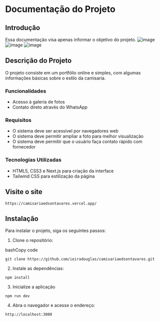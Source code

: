# Documentação do Projeto

## Introdução

Essa documentação visa apenas informar o objetivo do projeto.
![image](https://github.com/ieiradouglas/camisariaedsontavares/assets/44785888/53c6bfad-6438-406f-9d4f-2dc932607b67)
![image](https://github.com/ieiradouglas/camisariaedsontavares/assets/44785888/88210401-2c56-4498-ae53-5443f1df1044)
![image](https://github.com/ieiradouglas/camisariaedsontavares/assets/44785888/5839a775-b1c3-4af9-9cd9-ce28980ad47a)


## Descrição do Projeto

O projeto consiste em um portfólio online e simples, com algumas informações básicas sobre o estilo da camisaria.

### Funcionalidades

-   Acesso à galeria de fotos
- Contato direto através do WhatsApp

### Requisitos

-   O sistema deve ser acessível por navegadores web
-   O sistema deve permitir ampliar a foto para melhor visualização
-   O sistema deve permitir que o usuário faça contato rápido com fornecedor

### Tecnologias Utilizadas

-   HTML5, CSS3 e Next.js para criação da interface
- Tailwind CSS para estilização da página

## Visite o site

`https://camisariaedsontavares.vercel.app/`

## Instalação

Para instalar o projeto, siga os seguintes passos:

1.  Clone o repositório:

bashCopy code

`git clone https://github.com/ieiradouglas/camisariaedsontavares.git` 

2.  Instale as dependências:

`npm install` 

3. Inicialize a aplicação

`npm run dev` 

4.  Abra o navegador e acesse o endereço:

`http://localhost:3000` 
